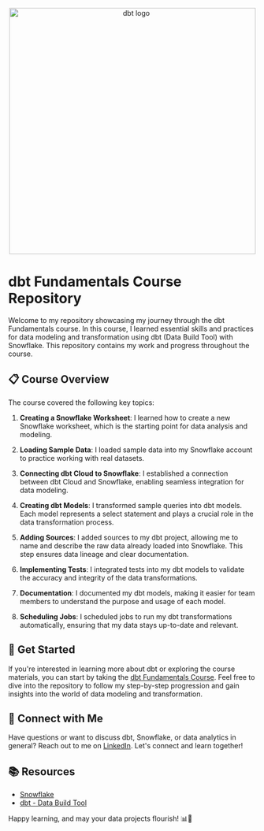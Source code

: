 <p align="center">
  <img src="https://raw.githubusercontent.com/dbt-labs/dbt/ec7dee39f793aa4f7dd3dae37282cc87664813e4/etc/dbt-logo-full.svg" alt="dbt logo" width="500"/>
</p>

# dbt Fundamentals Course Repository

Welcome to my repository showcasing my journey through the dbt Fundamentals course. In this course, I learned essential skills and practices for data modeling and transformation using dbt (Data Build Tool) with Snowflake. This repository contains my work and progress throughout the course.

## 📋 Course Overview

The course covered the following key topics:

1. **Creating a Snowflake Worksheet**: I learned how to create a new Snowflake worksheet, which is the starting point for data analysis and modeling.

2. **Loading Sample Data**: I loaded sample data into my Snowflake account to practice working with real datasets.

3. **Connecting dbt Cloud to Snowflake**: I established a connection between dbt Cloud and Snowflake, enabling seamless integration for data modeling.

4. **Creating dbt Models**: I transformed sample queries into dbt models. Each model represents a select statement and plays a crucial role in the data transformation process.

5. **Adding Sources**: I added sources to my dbt project, allowing me to name and describe the raw data already loaded into Snowflake. This step ensures data lineage and clear documentation.

6. **Implementing Tests**: I integrated tests into my dbt models to validate the accuracy and integrity of the data transformations.

7. **Documentation**: I documented my dbt models, making it easier for team members to understand the purpose and usage of each model.

8. **Scheduling Jobs**: I scheduled jobs to run my dbt transformations automatically, ensuring that my data stays up-to-date and relevant.

## 🚀 Get Started

If you're interested in learning more about dbt or exploring the course materials, you can start by taking the [dbt Fundamentals Course](https://courses.getdbt.com/courses/fundamentals). Feel free to dive into the repository to follow my step-by-step progression and gain insights into the world of data modeling and transformation.

## 🌟 Connect with Me

Have questions or want to discuss dbt, Snowflake, or data analytics in general? Reach out to me on [LinkedIn](https://www.linkedin.com/in/makarovm). Let's connect and learn together!

## 📚 Resources

- [Snowflake](https://www.snowflake.com/)
- [dbt - Data Build Tool](https://docs.getdbt.com/guides/snowflake?step=1)

Happy learning, and may your data projects flourish! 📊🚀
